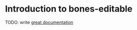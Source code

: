 # Introduction to bones-editable

TODO: write [great documentation](http://jacobian.org/writing/what-to-write/)
